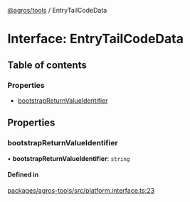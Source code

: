 [@agros/tools](../index.md) / EntryTailCodeData

# Interface: EntryTailCodeData

## Table of contents

### Properties

- [bootstrapReturnValueIdentifier](EntryTailCodeData.md#bootstrapreturnvalueidentifier)

## Properties

### <a id="bootstrapreturnvalueidentifier" name="bootstrapreturnvalueidentifier"></a> bootstrapReturnValueIdentifier

• **bootstrapReturnValueIdentifier**: `string`

#### Defined in

[packages/agros-tools/src/platform.interface.ts:23](https://github.com/agrosjs/agros/blob/ca7943c/packages/agros-tools/src/platform.interface.ts#L23)
